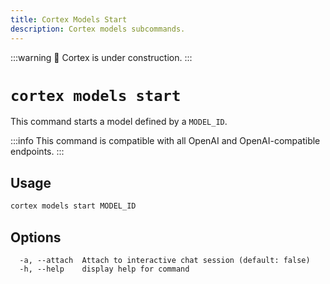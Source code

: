 ```yaml
---
title: Cortex Models Start
description: Cortex models subcommands.
---
```


:::warning
🚧 Cortex is under construction.
:::

# `cortex models start`

This command starts a model defined by a `MODEL_ID`.

:::info
This command is compatible with all OpenAI and OpenAI-compatible endpoints.
:::

## Usage

```bash
cortex models start MODEL_ID
```

## Options

```
  -a, --attach  Attach to interactive chat session (default: false)
  -h, --help    display help for command
```
